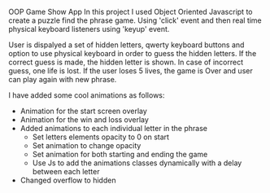 OOP Game Show App
In this project I used Object Oriented Javascript to create a puzzle find the phrase game. Using 'click' event and then real time physical keyboard listeners using 'keyup' event.

User is dispalyed a set of hidden letters, qwerty keyboard buttons and option to use physical keyboard in order to guess the hidden letters. If the correct guess is made, the hidden letter is shown. In case of incorrect guess, one life is lost. If the user loses 5 lives, the game is Over and user can play again with new phrase.


I have added some cool animations as follows:

-   Animation for the start screen overlay
-   Animation for the win and loss overlay
-   Added animations to each individual letter in the phrase
    -   Set letters elements opacity to 0 on start
    -   Set animation to change opacity
    -   Set animation for both starting and ending the game
    -   Use Js to add the animations classes dynamically with a delay between each letter
-   Changed overflow to hidden